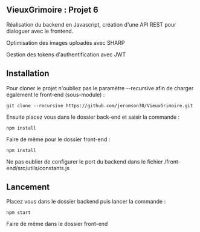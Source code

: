 ## VieuxGrimoire : Projet 6

Réalisation du backend en Javascript, création d'une API REST pour dialoguer avec le frontend.

Optimisation des images uploadés avec SHARP

Gestion des tokens d'authentification avec JWT

## Installation
Pour cloner le projet n'oubliez pas le paramètre --recursive afin de charger également le front-end (sous-module) :
```
git clone --recursive https://github.com/jeromson30/VieuxGrimoire.git
```

Ensuite placez vous dans le dossier back-end et saisir la commande :
```
npm install
```

Faire de même pour le dossier front-end :
```
npm install
```

Ne pas oublier de configurer le port du backend dans le fichier /front-end/src/utils/constants.js

## Lancement

Placez vous dans le dossier backend puis lancer la commande :
```
npm start
```

Faire de même dans le dossier front-end


